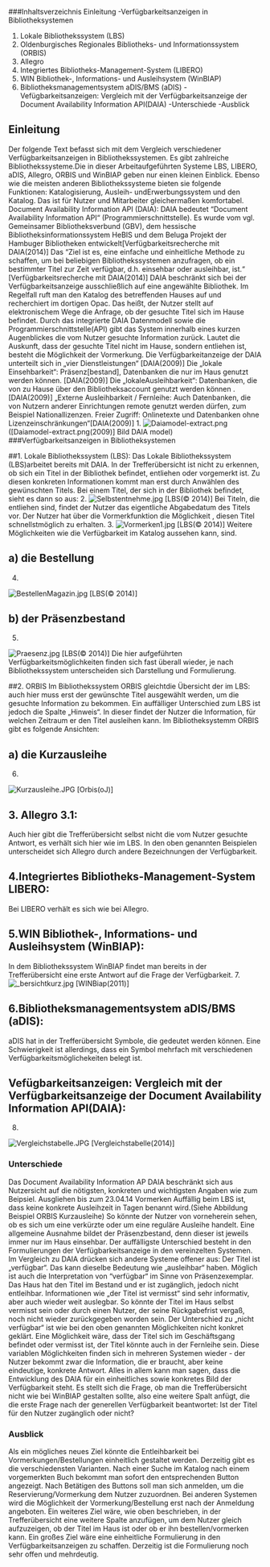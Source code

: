 ###Inhaltsverzeichnis
Einleitung
-Verfügbarkeitsanzeigen in Bibliotheksystemen
1. Lokale Bibliothekssystem (LBS)
2. Oldenburgisches Regionales Bibliotheks- und Informationssystem (ORBIS)
3. Allegro
4. Integriertes Bibliotheks-Management-System (LIBERO)
5. WIN Bibliothek-, Informations- und Ausleihsystem (WinBIAP)
6. Bibliotheksmanagementsystem aDIS/BMS (aDIS)
-Vefügbarkeitsanzeigen: Vergleich mit der Verfügbarkeitsanzeige der Document Availability Information API(DAIA)
-Unterschiede
-Ausblick

## Einleitung
Der folgende Text befasst sich mit dem Vergleich verschiedener Verfügbarkeitsanzeigen in Bibliothekssystemen.
Es gibt zahlreiche Bibliothekssysteme.Die in dieser Arbeitaufgeführten Systeme  LBS, LIBERO, aDIS, Allegro, ORBIS und WinBIAP geben nur einen kleinen Einblick. Ebenso wie die meisten anderen Bibliothekssysteme bieten sie  folgende Funktionen: Katalogisierung, Ausleih- undErwerbungssystem und den Katalog. Das ist für Nutzer und Mitarbeiter gleichermaßen komfortabel. 
Document Availability Information API (DAIA):
DAIA bedeutet “Document Availability Information API“ (Programmierschnittstelle). Es wurde vom vgl. Gemeinsamer Bibliotheksverbund (GBV), dem hessische Bibliotheksinformationssystem HeBIS und dem Beluga Projekt der Hambuger Bibliotheken entwickelt[Verfügbarkeitsrecherche mit DAIA(2014)]
Das “Ziel ist es, eine einfache und einheitliche Methode zu schaffen, um bei beliebigen Bibliothekssystemen anzufragen, ob ein bestimmter Titel zur Zeit verfügbar, d.h. einsehbar oder ausleihbar, ist.“ [Verfügbarkeitsrecherche mit DAIA(2014)]
DAIA beschränkt sich bei der Verfügbarkeitsanzeige ausschließlich auf eine angewählte Bibliothek. Im Regelfall ruft man den Katalog des betreffenden Hauses auf und recherchiert im dortigen Opac. Das heißt, der Nutzer stellt auf elektronischem Wege die Anfrage, ob der gesuchte Titel sich im Hause befindet. Durch das integrierte DAIA Datenmodell sowie die Programmierschnittstelle(API) gibt das System innerhalb eines kurzen Augenblickes die vom Nutzer gesuchte Information zurück. Lautet die Auskunft, dass der gesuchte Titel nicht im Hause, sondern entliehen ist, besteht die Möglichkeit der Vormerkung. 
Die Verfügbarkeitanzeige der DAIA unterteilt sich in „vier Dienstleistungen“ [DAIA(2009)]
Die „lokale Einsehbarkeit“: Präsenz[bestand], Datenbanken die nur im Haus genutzt werden können. [DAIA(2009)]
Die „lokaleAusleihbarkeit“: Datenbanken, die von zu Hause über den Bibliotheksaccount genutzt werden können .[DAIA(2009)]
„Externe Ausleihbarkeit / Fernleihe: Auch Datenbanken, die von Nutzern anderer Einrichtungen remote genutzt werden dürfen, zum Beispiel Nationallizenzen.
Freier Zugriff: Onlinetexte und Datenbanken ohne Lizenzeinschränkungen“[DAIA(2009)]
1.
![Daiamodel-extract.png](images/Daiamodel-extract.png)
([Daiamodel-extract.png(2009)] Bild DAIA model)
###Verfügbarkeitsanzeigen in Bibliotheksystemen

##1. Lokale Bibliothekssystem (LBS):
Das Lokale Bibliothekssystem (LBS)arbeitet bereits mit DAIA.
In der Trefferübersicht ist nicht zu erkennen, ob sich ein Titel in der Bibliothek befindet, entliehen oder vorgemerkt ist. Zu diesen konkreten Informationen kommt man erst durch Anwählen des gewünschten Titels.
Bei einem Titel, der sich in der Bibliothek befindet, sieht es dann so aus:
2. 
![Selbstentnehme.jpg](images/Selbstentnehme.jpg)
[LBS(© 2014)]
Bei Titeln, die entliehen sind, findet der Nutzer das eigentliche Abgabedatum des Titels vor. Der Nutzer hat über die Vormerkfunktion die Möglichkeit , diesen Titel schnellstmöglich zu erhalten. 
3.
![Vormerken1.jpg](images/Vormerken1.jpg)
[LBS(© 2014)]
Weitere Möglichkeiten wie die Verfügbarkeit im Katalog aussehen kann, sind.

## a) die Bestellung
4.
![BestellenMagazin.jpg](images/BestellenMagazin.jpg)
[LBS(© 2014)]

## b) der Präsenzbestand
5.
![Praesenz.jpg](images/Praesenz.jpg)
[LBS(© 2014)]
Die hier aufgeführten Verfügbarkeitsmöglichkeiten finden sich fast überall wieder, je nach Bibliothekssystem unterscheiden sich Darstellung und Formulierung.  

##2. ORBIS
Im Bibliothekssystem ORBIS gleichtdie Übersicht der im LBS: auch hier muss erst der gewünschte Titel ausgewählt werden, um die gesuchte Information zu bekommen.
Ein auffälliger Unterschied zum LBS ist jedoch die Spalte „Hinweis“. In dieser findet der Nutzer die Information, für welchen Zeitraum er den Titel ausleihen kann. Im Bibliotheksystemm ORBIS gibt es folgende Ansichten:

## a) die Kurzausleihe 
6.
![Kurzausleihe.JPG](images/Kurzausleihe.jpg)
[Orbis(oJ)]

## 3. Allegro 3.1:
Auch hier gibt die Trefferübersicht selbst nicht die vom Nutzer gesuchte Antwort, es verhält sich hier wie im LBS. In den oben genannten Beispielen unterscheidet sich Allegro durch andere Bezeichnungen der Verfügbarkeit.
## 4.Integriertes Bibliotheks-Management-System LIBERO: 
Bei LIBERO verhält es sich wie bei Allegro.
 
## 5.WIN Bibliothek-, Informations- und Ausleihsystem  (WinBIAP):
In dem Bibliothekssystem WinBIAP findet man bereits in der Trefferübersicht eine erste Antwort auf die Frage der Verfügbarkeit.
7.
![_bersichtkurz.jpg](images/_bersichtkurz.jpg)
[WINBiap(2011)]

## 6.Bibliotheksmanagementsystem aDIS/BMS (aDIS): 
aDIS hat in der Trefferübersicht Symbole, die gedeutet werden können. Eine Schwierigkeit ist allerdings, dass ein Symbol mehrfach mit verschiedenen Verfügbarkeitsmöglichekeiten belegt ist.

## Vefügbarkeitsanzeigen: Vergleich mit der Verfügbarkeitsanzeige der Document Availability Information API(DAIA): 
8.
![Vergleichstabelle.JPG](images/Vergleichstabelle.JPG)
[Vergleichstabelle(2014)]

### Unterschiede
Das Document Availability Information AP DAIA beschränkt sich aus Nutzersicht auf die nötigsten, konkreten und wichtigsten Angaben wie zum Beipsiel. Ausgliehen bis zum 23.04.14 Vormerken
Auffällig beim LBS ist, dass keine konkrete Ausleihzeit in Tagen benannt wird.(Siehe Abbildung Beispiel ORBIS Kurzausleihe) So könnte der Nutzer von vorneherein sehen, ob es sich um eine verkürzte oder um eine reguläre Ausleihe handelt. Eine allgemeine Ausnahme bildet der Präsenzbestand, denn dieser ist jeweils immer nur im Haus einsehbar. 
Der auffälligste Unterschied besteht in den Formulierungen der Verfügbarkeitsanzeige in den vereinzelten Systemen.
Im Vergleich zu DAIA drücken sich andere Systeme offener aus: Der Titel ist „verfügbar“. Das kann dieselbe Bedeutung wie „ausleihbar“ haben. Möglich ist auch die Interpretation von “verfügbar“ im Sinne von Präsenzexemplar. Das Haus hat den Titel im Bestand und er ist zugänglich, jedoch nicht entleihbar. Informationen wie „der Titel ist vermisst“ sind sehr informativ, aber auch wieder weit auslegbar. So könnte der Titel im Haus selbst vermisst sein oder durch einen Nutzer, der seine Rückgabefrist vergaß, noch nicht wieder zurückgegeben worden sein. 
Der Unterschied zu „nicht verfügbar“ ist wie bei den oben genannten Möglichkeiten nicht konkret geklärt. Eine Möglichkeit wäre, dass der Titel sich im Geschäftsgang befindet oder vermisst ist, der Titel könnte auch in der Fernleihe sein. Diese variablen Möglichkeiten finden sich in mehreren Systemen wieder - der Nutzer bekommt zwar die Information, die er braucht, aber keine eindeutige, konkrete Antwort.
Alles in allem kann man sagen, dass die Entwicklung des DAIA für ein einheitliches sowie konkretes Bild der Verfügbarkeit steht. Es stellt sich die Frage, ob man die Trefferübersicht nicht wie bei WinBIAP gestalten sollte, also eine weitere Spalt anfügt, die die erste Frage nach der generellen Verfügbarkeit beantwortet: Ist der Titel für den Nutzer zugänglich oder nicht?

### Ausblick
Als ein mögliches neues Ziel könnte die Entleihbarkeit bei Vormerkungen/Bestellungen einheitlich gestaltet werden. Derzeitig gibt es die verschiedensten Varianten. Nach einer Suche im Katalog nach einem vorgemerkten Buch bekommt man sofort den entsprechenden Button angezeigt. Nach Betätigen des Buttons soll man sich anmelden, um die Reservierung/Vormerkung dem Nutzer zuzuordnen.
Bei anderen Systemen wird die Möglichkeit der Vormerkung/Bestellung erst nach der Anmeldung angeboten.
Ein weiteres Ziel wäre, wie oben beschrieben, in der Trefferübersicht eine weitere Spalte anzufügen, um dem Nutzer gleich aufzuzeigen, ob der Titel im Haus ist oder ob er ihn bestellen/vormerken kann.
Ein großes Ziel wäre eine einheitliche Formulierung in den Verfügbarkeitsanzeigen zu schaffen. Derzeitig ist die Formulierung noch sehr offen und mehrdeutig.






